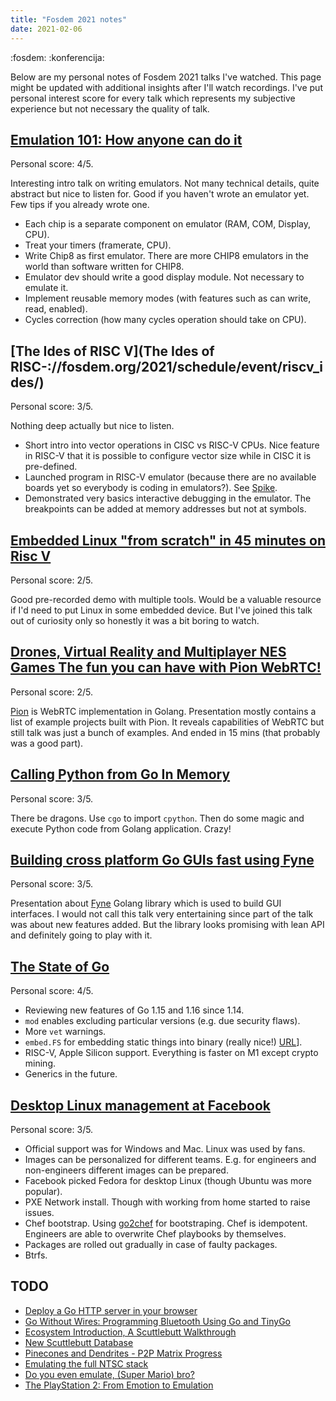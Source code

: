 ```yaml
---
title: "Fosdem 2021 notes"
date: 2021-02-06
---
```


:fosdem: :konferencija:

Below are my personal notes of Fosdem 2021 talks I've watched. This page might
be updated with additional insights after I'll watch recordings. I've put
personal interest score for every talk which represents my subjective experience
but not necessary the quality of talk.

## [Emulation 101: How anyone can do it](https://fosdem.org/2021/schedule/event/emu101/)

Personal score: 4/5.

Interesting intro talk on writing emulators. Not many technical details, quite
abstract but nice to listen for. Good if you haven't wrote an emulator yet. Few
tips if you already wrote one.

- Each chip is a separate component on emulator (RAM, COM, Display, CPU).
- Treat your timers (framerate, CPU).
- Write Chip8 as first emulator. There are more CHIP8 emulators in the world
  than software written for CHIP8.
- Emulator dev should write a good display module. Not necessary to emulate it.
- Implement reusable memory modes (with features such as can write, read,
  enabled).
- Cycles correction (how many cycles operation should take on CPU).

## [The Ides of RISC V](The Ides of RISC-://fosdem.org/2021/schedule/event/riscv_ides/)

Personal score: 3/5.

Nothing deep actually but nice to listen.

- Short intro into vector operations in CISC vs RISC-V CPUs. Nice feature in
  RISC-V that it is possible to configure vector size while in CISC it is
  pre-defined.
- Launched program in RISC-V emulator (because there are no available boards yet
  so everybody is coding in emulators?). See [Spike](https://github.com/riscv/riscv-isa-sim).
- Demonstrated very basics interactive debugging in the emulator. The
  breakpoints can be added at memory addresses but not at symbols.

## [Embedded Linux "from scratch" in 45 minutes  on Risc V](https://fosdem.org/2021/schedule/event/linux_from_scratch_on_risc_v/)

Personal score: 2/5.

Good pre-recorded demo with multiple tools. Would be a valuable resource if I'd
need to put Linux in some embedded device. But I've joined this talk out of
curiosity only so honestly it was a bit boring to watch.

## [Drones, Virtual Reality and Multiplayer NES Games  The fun you can have with Pion WebRTC!](https://fosdem.org/2021/schedule/event/gowebrtc/)

Personal score: 2/5.

[Pion](https://github.com/pion/webrtc) is WebRTC implementation in Golang.
Presentation mostly contains a list of example projects built with Pion. It
reveals capabilities of WebRTC but still talk was just a bunch of examples. And
ended in 15 mins (that probably was a good part).

## [Calling Python from Go In Memory](https://fosdem.org/2021/schedule/event/gopython/)

Personal score: 3/5.

There be dragons. Use `cgo` to import `cpython`. Then do some magic and execute
Python code from Golang application. Crazy!


## [Building cross platform Go GUIs fast using Fyne](https://fosdem.org/2021/schedule/event/goguifyne/)

Personal score: 3/5.

Presentation about [Fyne](https://fyne.io) Golang library which is used to build
GUI interfaces. I would not call this talk very entertaining since part of the
talk was about new features added. But the library looks promising with lean API
and definitely going to play with it.

## [The State of Go](https://fosdem.org/2021/schedule/event/stateofgo/)

Personal score: 4/5.

- Reviewing new features of Go 1.15 and 1.16 since 1.14.
- `mod` enables excluding particular versions (e.g. due security flaws).
- More `vet` warnings.
- `embed.FS` for embedding static things into binary (really nice!) [URL](UR://tip.golang.org/pkg/embed/)].
- RISC-V, Apple Silicon support. Everything is faster on M1 except crypto
  mining.
- Generics in the future.

## [Desktop Linux management at Facebook](https://fosdem.org/2021/schedule/event/desktoplinuxmgmtatfacebook/)

Personal score: 3/5.

- Official support was for Windows and Mac. Linux was used by fans.
- Images can be personalized for different teams. E.g. for engineers and
  non-engineers different images can be prepared.
- Facebook picked Fedora for desktop Linux (though Ubuntu was more popular).
- PXE Network install. Though with working from home started to raise issues.
- Chef bootstrap. Using [go2chef](https://github.com/facebookincubator/go2chef)
  for bootstraping. Chef is idempotent. Engineers are able to overwrite Chef
  playbooks by themselves.
- Packages are rolled out gradually in case of faulty packages.
- Btrfs.


## TODO

- [Deploy a Go HTTP server in your browser](https://fosdem.org/2021/schedule/event/goserverinbrowser/)
- [Go Without Wires: Programming Bluetooth Using Go and TinyGo](https://fosdem.org/2021/schedule/event/gowithoutwires/)
- [Ecosystem Introduction, A Scuttlebutt Walkthrough](https://fosdem.org/2021/schedule/event/scuttlebutt_ecosystem_introduction/)
- [New Scuttlebutt Database](https://fosdem.org/2021/schedule/event/scuttlebutt_protocol/)
- [Pinecones and Dendrites - P2P Matrix Progress](https://fosdem.org/2021/schedule/event/matrix_pinecones/)
- [Emulating the full NTSC stack](https://fosdem.org/2021/schedule/event/ntsc/)
- [Do you even emulate, (Super Mario) bro?](https://fosdem.org/2021/schedule/event/super_mario/)
- [The PlayStation 2: From Emotion to Emulation](https://fosdem.org/2021/schedule/event/pcsx2/)
